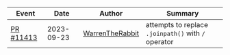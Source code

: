 | Event                                                                 | Date       | Author                                                | Summary                                                     |
| --------------------------------------------------------------------- | ---------- | ----------------------------------------------------- | ----------------------------------------------------------- |
| [PR #11413](https://github.com/pytest-dev/pytest/pull/11413)          | 2023-09-23 | [WarrenTheRabbit](https://github.com/WarrenTheRabbit) | attempts to replace `.joinpath()` with `/` operator |